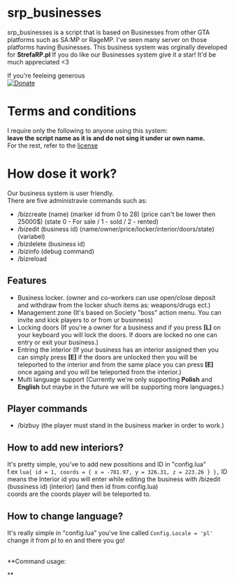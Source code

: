 # srp_businesses
srp_businesses is a script that is based on Businesses from other GTA platforms such as SA:MP or RageMP. I've seen many server on those platforms having Businesses.
This business system was orginally developed for **StrefaRP.pl** If you do like our Businesses system give it a star! It'd be much appreciated <3

If you're feeleing generous<br>
<a href="https://paypal.me/pools/c/8g4D2PWQCG" rel="nofollow"><img src="https://camo.githubusercontent.com/d5d24e33e2f4b6fe53987419a21b203c03789a8f/68747470733a2f2f696d672e736869656c64732e696f2f62616467652f446f6e6174652d50617950616c2d677265656e2e737667" alt="Donate" data-canonical-src="https://img.shields.io/badge/Donate-PayPal-green.svg" style="max-width:100%;"></a>

# Terms and conditions
I require only the following to anyone using this system:<br> **leave the script name as it is and do not sing it under ur own name.**
<br>For the rest, refer to the [license](https://github.com/Ezi2k/srp_businesses/blob/master/docs/LICENSE)

# How dose it work?
Our business system is user friendly.<br>
There are five administravie commands such as:
- /bizcreate (name) (marker id from 0 to 28) (price can't be lower then 25000$) (state 0 - For sale / 1 - sold / 2 - rented)
- /bizedit (business id) (name/owner/price/locker/interior/doors/state) (variabel)
- /bizdelete (business id)
- /bizinfo (debug command)
- /bizreload

## Features
- Business locker. (owner and co-workers can use open/close deposit and withdraw from the locker shuch items as: weapons/drugs ect.)
- Management zone (It's based on Society "boss" action menu. You can invite and kick players to or from ur businness)
- Locking doors (If you're a owner for a business and if you press **[L]** on your keyboard you will lock the doors. If doors are locked no one can entry or exit your business.)
- Entring the interior (If your business has an interior assigned then you can simply press **[E]** if the doors are unlocked then you will be teleported to the interior and from the same place you can press **[E]** once againg and you will be teleported from the interior.)
- Multi language support (Currently we're only supporting **Polish** and **English** but maybe in the future we will be supporting more languages.)

## Player commands
- /bizbuy (the player must stand in the business marker in order to work.)

## How to add new interiors?
It's pretty simple, you've to add new possitions and ID in "config.lua"<br> f.ex ```lua{ id = 1, coords = { x = -781.97, y = 326.31, z = 223.26 } },```
ID means the Interior id you will enter while editing the business with /bizedit (bussiness id) (interior) (and then id from config.lua)
<br>
coords are the coords player will be teleported to.

## How to change language?
It's really simple in "config.lua" you've line called ```Config.Locale = 'pl'``` change it from pl to en and there you go!

<br>
**Command usage:

**

